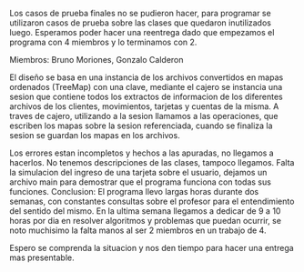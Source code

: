 Los casos de prueba finales no se pudieron hacer, para programar se utilizaron casos de prueba sobre las clases que quedaron inutilizados luego. Esperamos poder hacer una reentrega dado que empezamos el programa con 4 miembros y lo terminamos con 2.

Miembros: Bruno Moriones, Gonzalo Calderon

El diseño se basa en una instancia de los archivos convertidos en mapas ordenados (TreeMap) con una clave, mediante el cajero se instancia una sesion que contiene todos los extractos de informacion de los diferentes archivos de los clientes, movimientos, tarjetas y cuentas de la misma. A traves de cajero, utilizando a la sesion llamamos a las operaciones, que escriben los mapas sobre la sesion referenciada, cuando se finaliza la sesion se guardan los mapas en los archivos.

Los errores estan incompletos y hechos a las apuradas, no llegamos a hacerlos.
No tenemos descripciones de las clases, tampoco llegamos.
Falta la simulacion del ingreso de una tarjeta sobre el usuario, dejamos un archivo main para demostrar que el programa funciona con todas sus funciones.
Conclusion: El programa llevo largas horas durante dos semanas, con constantes consultas sobre el profesor para el entendimiento del sentido del mismo. En la ultima semana llegamos a dedicar de 9 a 10 horas por dia en resolver algoritmos y problemas que puedan ocurrir, se noto muchisimo la falta manos al ser 2 miembros en un trabajo de 4. 

Espero se comprenda la situacion y nos den tiempo para hacer una entrega mas presentable.